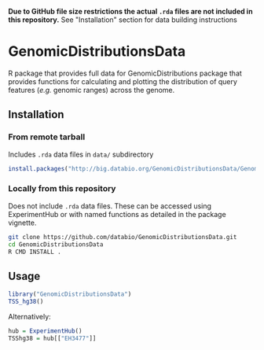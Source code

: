 **Due to GitHub file size restrictions the actual `.rda` files are not included in this repository.**
See "Installation" section for data building instructions

# GenomicDistributionsData

R package that provides full data for GenomicDistributions package that provides functions for calculating and plotting the distribution of query features (*e.g.* genomic ranges) across the genome.

## Installation

### From remote tarball

Includes `.rda` data files in `data/` subdirectory

```r
install.packages("http://big.databio.org/GenomicDistributionsData/GenomicDistributionsData_0.0.1.tar.gz", repos=NULL)
```

### Locally from this repository

Does not include `.rda` data files. These can be accessed using ExperimentHub or with named functions 
as detailed in the package vignette.

```bash
git clone https://github.com/databio/GenomicDistributionsData.git
cd GenomicDistributionsData
R CMD INSTALL .
```

## Usage

```r
library("GenomicDistributionsData")
TSS_hg38()
```
Alternatively:

```r
hub = ExperimentHub()
TSShg38 = hub[["EH3477"]]
```
